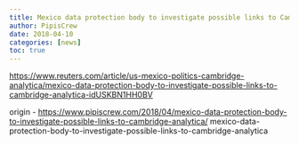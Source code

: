 ```yaml
---
title: Mexico data protection body to investigate possible links to Cambridge Analytica
author: PipisCrew
date: 2018-04-10
categories: [news]
toc: true
---
```


https://www.reuters.com/article/us-mexico-politics-cambridge-analytica/mexico-data-protection-body-to-investigate-possible-links-to-cambridge-analytica-idUSKBN1HH0BV

origin - https://www.pipiscrew.com/2018/04/mexico-data-protection-body-to-investigate-possible-links-to-cambridge-analytica/ mexico-data-protection-body-to-investigate-possible-links-to-cambridge-analytica